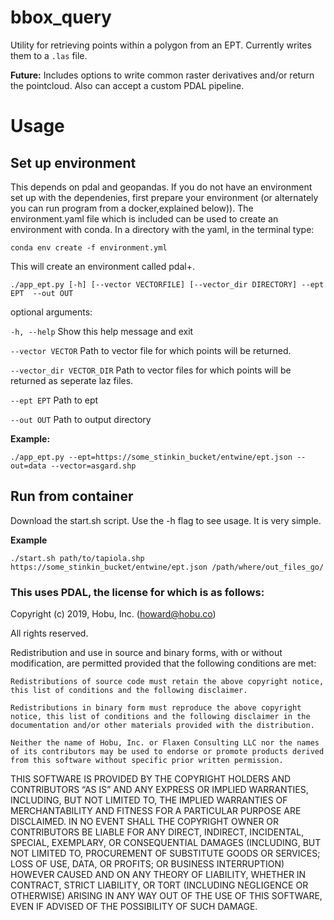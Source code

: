 # bbox_query
Utility for retrieving points within  a polygon from an EPT. Currently writes them to a `.las` file.

__Future:__ Includes options to write common raster derivatives and/or return the pointcloud.  Also can accept a custom PDAL pipeline.

# Usage
## Set up environment
This depends on pdal and geopandas. If you do not have an environment set up with the dependenies, first prepare your environment (or alternately you can run program from a docker,explained below)). The environment.yaml file which is included can be used to create an environment with conda. In a directory with the yaml, in the terminal type:

```conda env create -f environment.yml```

This will create an environment called pdal+.

`./app_ept.py [-h] [--vector VECTORFILE] [--vector_dir DIRECTORY] --ept EPT  --out OUT`
 
 optional arguments:

  `-h, --help`               Show this help message and exit
 
  `--vector VECTOR`          Path to vector file for which points will be returned.
 
  `--vector_dir VECTOR_DIR`  Path to vector files for which points will be returned as seperate laz files.
 
  `--ept EPT`                Path to ept
 
  `--out OUT`                Path to output directory

__Example:__

```./app_ept.py --ept=https://some_stinkin_bucket/entwine/ept.json --out=data --vector=asgard.shp```

## Run from container

Download the start.sh script.  Use the -h flag to see usage. It is very simple.

__Example__

```./start.sh path/to/tapiola.shp https://some_stinkin_bucket/entwine/ept.json /path/where/out_files_go/```

### This uses PDAL, the license for which is as follows:

Copyright (c) 2019, Hobu, Inc. (howard@hobu.co)

All rights reserved.

Redistribution and use in source and binary forms, with or without modification, are permitted provided that the following conditions are met:

    Redistributions of source code must retain the above copyright notice, this list of conditions and the following disclaimer.

    Redistributions in binary form must reproduce the above copyright notice, this list of conditions and the following disclaimer in the documentation and/or other materials provided with the distribution.

    Neither the name of Hobu, Inc. or Flaxen Consulting LLC nor the names of its contributors may be used to endorse or promote products derived from this software without specific prior written permission.

THIS SOFTWARE IS PROVIDED BY THE COPYRIGHT HOLDERS AND CONTRIBUTORS “AS IS” AND ANY EXPRESS OR IMPLIED WARRANTIES, INCLUDING, BUT NOT LIMITED TO, THE IMPLIED WARRANTIES OF MERCHANTABILITY AND FITNESS FOR A PARTICULAR PURPOSE ARE DISCLAIMED. IN NO EVENT SHALL THE COPYRIGHT OWNER OR CONTRIBUTORS BE LIABLE FOR ANY DIRECT, INDIRECT, INCIDENTAL, SPECIAL, EXEMPLARY, OR CONSEQUENTIAL DAMAGES (INCLUDING, BUT NOT LIMITED TO, PROCUREMENT OF SUBSTITUTE GOODS OR SERVICES; LOSS OF USE, DATA, OR PROFITS; OR BUSINESS INTERRUPTION) HOWEVER CAUSED AND ON ANY THEORY OF LIABILITY, WHETHER IN CONTRACT, STRICT LIABILITY, OR TORT (INCLUDING NEGLIGENCE OR OTHERWISE) ARISING IN ANY WAY OUT OF THE USE OF THIS SOFTWARE, EVEN IF ADVISED OF THE POSSIBILITY OF SUCH DAMAGE.
